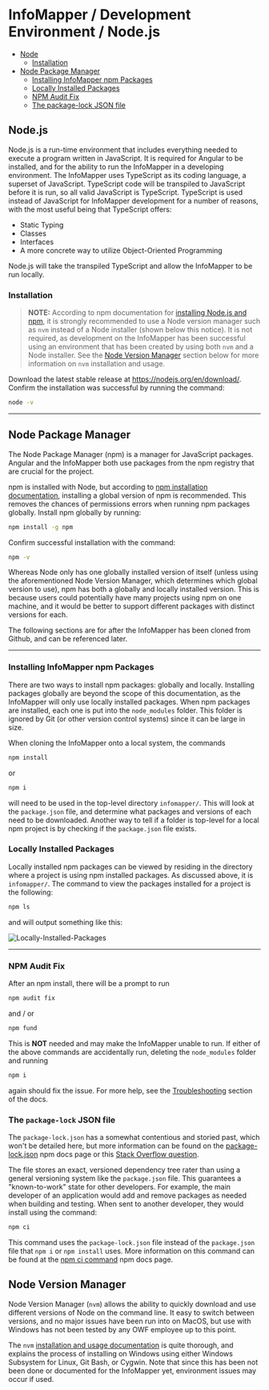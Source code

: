 # InfoMapper / Development Environment / Node.js #

* [Node](#node.js)
    * [Installation](#installation)
* [Node Package Manager](#node-package-manager)
    * [Installing InfoMapper npm Packages](#installing-infomapper-npm-packages)
    * [Locally Installed Packages](#locally-installed-packages)
    * [NPM Audit Fix](#npm-audit-fix)
    * [The package-lock JSON file](#the-package-lock-json-file)

## Node.js ##

Node.js is a run-time environment that includes everything needed to execute a program
written in JavaScript. It is required for Angular to be installed, and for the ability
to run the InfoMapper in a developing environment. The InfoMapper uses TypeScript
as its coding language, a superset of JavaScript. TypeScript code will be transpiled
to JavaScript before it is run, so all valid JavaScript is TypeScript. TypeScript
is used instead of JavaScript for InfoMapper development for a number of reasons,
with the most useful being that TypeScript offers:

* Static Typing
* Classes
* Interfaces
* A more concrete way to utilize Object-Oriented Programming

Node.js will take the transpiled TypeScript and allow the InfoMapper to be run locally.

### Installation ###

>**NOTE:** According to npm documentation for
[installing Node.js and npm](https://docs.npmjs.com/downloading-and-installing-node-js-and-npm), 
it is strongly recommended to use a Node version manager such as `nvm` instead of
a Node installer (shown below this notice). It is not required, as development on
the InfoMapper has been successful using an environment that has been created by
using both `nvm` and a Node installer. See the [Node Version Manager](#node-version-manager)
section below for more information on `nvm` installation and usage.

Download the latest stable release at
<a href="https://nodejs.org/en/download/" target="_blank">https://nodejs.org/en/download/</a>.
Confirm the installation was successful by running the command:

```bash
node -v
```

----

## Node Package Manager ##

The Node Package Manager (npm) is a manager for JavaScript packages. Angular and
the InfoMapper both use packages from the npm registry that are crucial for the project.

npm is installed with Node, but according to
[npm installation documentation](https://docs.npmjs.com/downloading-and-installing-node-js-and-npm),
installing a global version of npm is recommended. This removes the chances of permissions
errors when running npm packages globally. Install npm globally by running:

```bash
npm install -g npm
```

Confirm successful installation with the command:

```bash
npm -v
```

Whereas Node only has one globally installed version of itself (unless using the
aforementioned Node Version Manager, which determines which global version to use),
npm has both a globally and locally installed version. This is because users could
potentially have many projects using npm on one machine, and it would be better to
support different packages with distinct versions for each.

The following sections are for after the InfoMapper has been cloned from Github,
and can be referenced later.

----

### Installing InfoMapper npm Packages ###

There are two ways to install npm packages: globally and locally. Installing packages
globally are beyond the scope of this documentation, as the InfoMapper will only use
locally installed packages. When npm packages are installed, each one is put into the
`node_modules` folder. This folder is ignored by Git (or other version control systems)
since it can be large in size.

When cloning the InfoMapper onto a local system, the commands 

```bash
npm install
```

or

```bash
npm i
```

will need to be used in the top-level directory `infomapper/`. This will look at
the `package.json` file, and determine what packages and versions of each need to
be downloaded. Another way to tell if a folder is top-level for a local npm project
is by checking if the `package.json` file exists.

### Locally Installed Packages ###

Locally installed npm packages can be viewed by residing in the directory where a
project is using npm installed packages. As discussed above, it is `infomapper/`.
The command to view the packages installed for a project is the following:

```bash
npm ls
```

and will output something like this:

![Locally-Installed-Packages](../images/local-npm-packages.png)

----

### NPM Audit Fix ###

After an npm install, there will be a prompt to run

```bash
npm audit fix
```

and / or

```bash
npm fund
```

This is **NOT** needed and may make the InfoMapper unable to run. If either of the
above commands are accidentally run, deleting the `node_modules` folder and running

```bash
npm i
```

again should fix the issue. For more help, see the
[Troubleshooting](../../troubleshooting/troubleshooting) section of the docs.

### The `package-lock` JSON file ###

The `package-lock.json` has a somewhat contentious and storied past, which won't
be detailed here, but more information can be found on the
[package-lock.json](https://docs.npmjs.com/cli/v8/configuring-npm/package-lock-json)
npm docs page or this
[Stack Overflow question](https://stackoverflow.com/questions/44297803/what-is-the-role-of-the-package-lock-json).

The file stores an exact, versioned dependency tree rater than using a general versioning
system like the `package.json` file. This guarantees a "known-to-work" state for
other developers. For example, the main developer of an application would add and
remove packages as needed when building and testing. When sent to another developer,
they would install using the command:

```bash
npm ci
```

This command uses the `package-lock.json` file instead of the `package.json` file
that `npm i` or `npm install` uses. More information on this command can be found
at the [npm ci command](https://docs.npmjs.com/cli/v8/commands/npm-ci) npm docs page.

## Node Version Manager ##

Node Version Manager (`nvm`) allows the ability to quickly download and use different versions
of Node on the command line. It easy to switch between versions, and no major issues
have been run into on MacOS, but use with Windows has not been tested by any OWF
employee up to this point.

The `nvm`
[installation and usage documentation](https://github.com/nvm-sh/nvm#node-version-manager---)
is quite thorough, and explains the
process of installing on Windows using either Windows Subsystem for Linux, Git Bash,
or Cygwin. Note that since this has been not been done or documented for the InfoMapper
yet, environment issues may occur if used.